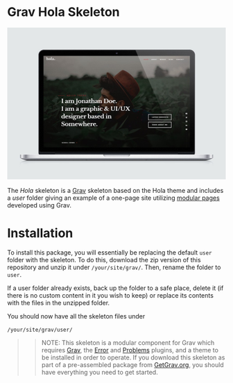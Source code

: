 # Grav Hola Skeleton

![](hola.jpg)

The *Hola* skeleton is a [Grav](http://github.com/getgrav/grav) skeleton based on the Hola theme and includes a *user* folder giving an example of a one-page site utilizing [modular pages](http://learn.getgrav.org/content/content-pages) developed using Grav.

# Installation

To install this package, you will essentially be replacing the default `user` folder with the skeleton. To do this, download the zip version of this repository and unzip it under `/your/site/grav/`. Then, rename the folder to `user`. 

If a user folder already exists, back up the folder to a safe place, delete it (if there is no custom content in it you wish to keep) or replace its contents with the files in the unzipped folder.

You should now have all the skeleton files under

	/your/site/grav/user/

>> NOTE: This skeleton is a modular component for Grav which requires [Grav](http://github.com/getgrav/grav), the [Error](https://github.com/getgrav/grav-plugin-error) and [Problems](https://github.com/getgrav/grav-plugin-problems) plugins, and a theme to be installed in order to operate. If you download this skeleton as part of a pre-assembled package from [GetGrav.org](http://getgrav.org/downloads/skeletons#extras), you should have everything you need to get started.
